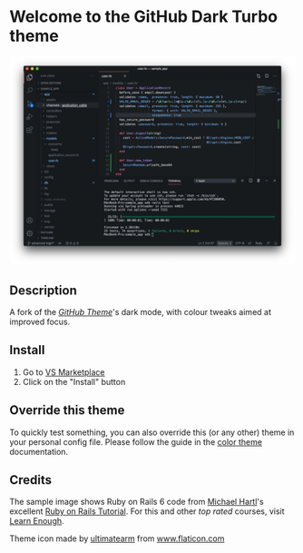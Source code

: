 # Welcome to the GitHub Dark Turbo theme

![GitHub Dark Turbo VS Code theme](/assets/RoR_6_Screenshot.png)

## Description
A fork of the [*GitHub Theme*](https://github.com/primer/github-vscode-theme)'s dark mode, with colour tweaks aimed at improved focus.

## Install

1. Go to [VS Marketplace](https://marketplace.visualstudio.com/items?itemName=DubeSoftware.github-dark-turbo)
2. Click on the "Install" button

## Override this theme

To quickly test something, you can also override this (or any other) theme in your personal config file. Please follow the guide in the [color theme](https://code.visualstudio.com/api/extension-guides/color-theme) documentation.

## Credits
The sample image shows Ruby on Rails 6 code from [Michael Hartl](https://github.com/mhartl)'s excellent [Ruby on Rails Tutorial](https://www.learnenough.com/ruby-on-rails-6th-edition). For this and other *top rated* courses, visit [Learn Enough](https://www.learnenough.com/).

Theme icon made by <a href="https://www.flaticon.com/authors/ultimatearm" title="ultimatearm">ultimatearm</a> from <a href="https://www.flaticon.com/" title="Flaticon"> www.flaticon.com</a>
